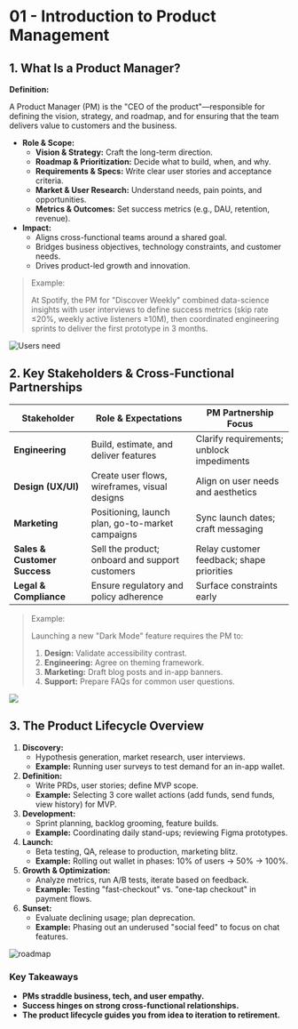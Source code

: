 # 01 - Introduction to Product Management


## 1. What Is a Product Manager?

**Definition:**

A Product Manager (PM) is the "CEO of the product"—responsible for defining the vision, strategy, and roadmap, and for ensuring that the team delivers value to customers and the business.

- **Role & Scope:**
    - **Vision & Strategy:** Craft the long-term direction.
    - **Roadmap & Prioritization:** Decide what to build, when, and why.
    - **Requirements & Specs:** Write clear user stories and acceptance criteria.
    - **Market & User Research:** Understand needs, pain points, and opportunities.
    - **Metrics & Outcomes:** Set success metrics (e.g., DAU, retention, revenue).
- **Impact:**
    - Aligns cross-functional teams around a shared goal.
    - Bridges business objectives, technology constraints, and customer needs.
    - Drives product-led growth and innovation.

> Example:
> 
> 
> At Spotify, the PM for "Discover Weekly" combined data-science insights with user interviews to define success metrics (skip rate ≤20%, weekly active listeners ≥10M), then coordinated engineering sprints to deliver the first prototype in 3 months.
> 

![Users need](https://media.giphy.com/media/v1.Y2lkPTc5MGI3NjExbGl5bGZiZjg5am5sMDRmcXczdDFjZG41dDB0NDYxemt5b3Y1N3F3MCZlcD12MV9naWZzX3NlYXJjaCZjdD1n/cil46PYppfoBrrXdaJ/giphy.gif)

## 2. Key Stakeholders & Cross-Functional Partnerships

| Stakeholder | Role & Expectations | PM Partnership Focus |
| --- | --- | --- |
| **Engineering** | Build, estimate, and deliver features | Clarify requirements; unblock impediments |
| **Design (UX/UI)** | Create user flows, wireframes, visual designs | Align on user needs and aesthetics |
| **Marketing** | Positioning, launch plan, go-to-market campaigns | Sync launch dates; craft messaging |
| **Sales & Customer Success** | Sell the product; onboard and support customers | Relay customer feedback; shape priorities |
| **Legal & Compliance** | Ensure regulatory and policy adherence | Surface constraints early |

> Example:
> 
> 
> Launching a new "Dark Mode" feature requires the PM to:
> 
> 1. **Design:** Validate accessibility contrast.
> 2. **Engineering:** Agree on theming framework.
> 3. **Marketing:** Draft blog posts and in-app banners.
> 4. **Support:** Prepare FAQs for common user questions.

![](https://media.giphy.com/media/l0MYt5jPR6QX5pnqM/giphy.gif)

## 3. The Product Lifecycle Overview

1. **Discovery:**
    - Hypothesis generation, market research, user interviews.
    - **Example:** Running user surveys to test demand for an in-app wallet.
2. **Definition:**
    - Write PRDs, user stories; define MVP scope.
    - **Example:** Selecting 3 core wallet actions (add funds, send funds, view history) for MVP.
3. **Development:**
    - Sprint planning, backlog grooming, feature builds.
    - **Example:** Coordinating daily stand-ups; reviewing Figma prototypes.
4. **Launch:**
    - Beta testing, QA, release to production, marketing blitz.
    - **Example:** Rolling out wallet in phases: 10% of users → 50% → 100%.
5. **Growth & Optimization:**
    - Analyze metrics, run A/B tests, iterate based on feedback.
    - **Example:** Testing "fast-checkout" vs. "one-tap checkout" in payment flows.
6. **Sunset:**
    - Evaluate declining usage; plan deprecation.
    - **Example:** Phasing out an underused "social feed" to focus on chat features.

![roadmap](https://media.giphy.com/media/v1.Y2lkPTc5MGI3NjExbGl5bGZiZjg5am5sMDRmcXczdDFjZG41dDB0NDYxemt5b3Y1N3F3MCZlcD12MV9naWZzX3NlYXJjaCZjdD1n/bhXFzLsmeApomI0uFf/giphy.gif)

### Key Takeaways

- **PMs straddle business, tech, and user empathy.**
- **Success hinges on strong cross-functional relationships.**
- **The product lifecycle guides you from idea to iteration to retirement.**